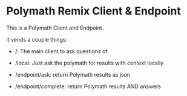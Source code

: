 # Polymath Remix Client & Endpoint

This is a Polymath Client and Endpoint.

it vends a couple things:

- /: The main client to ask questions of
- /local: Just ask the polymath for results with context locally

- /endpoint/ask: return Polymath results as json
- /endpoint/complete: return Polymath results AND answers
